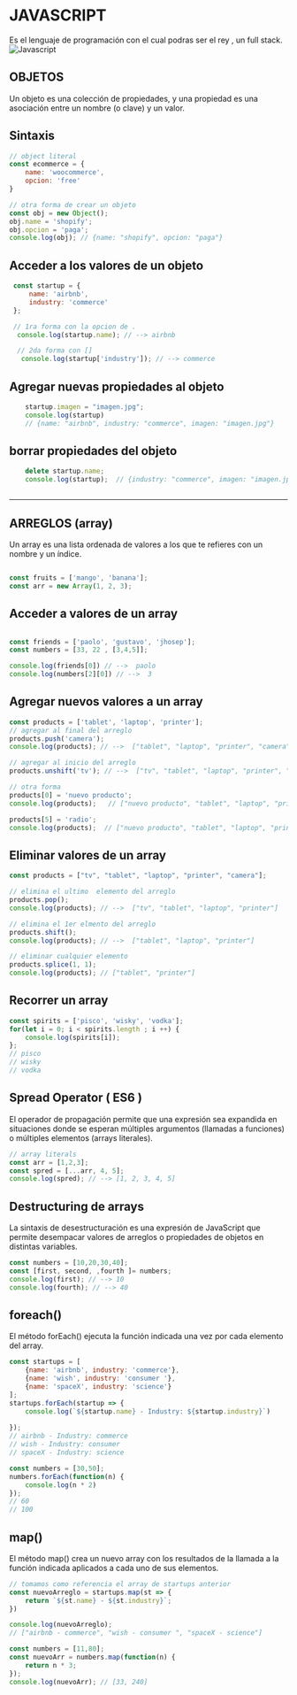 # JAVASCRIPT

Es el lenguaje de programación con el cual podras ser el rey , un full stack. 
![Javascript](https://bit.ly/2LM4xbe)

## OBJETOS 
Un objeto es una colección de propiedades, y una propiedad es una asociación entre un nombre (o clave) y un valor.

## Sintaxis
```javascript
// object literal 
const ecommerce = {
    name: 'woocommerce',
    opcion: 'free'
}

// otra forma de crear un objeto
const obj = new Object();
obj.name = 'shopify';
obj.opcion = 'paga';
console.log(obj); // {name: "shopify", opcion: "paga"}
```
## Acceder a los valores de un objeto
```javascript
 const startup = {
     name: 'airbnb',
     industry: 'commerce'
 };

 // 1ra forma con la opcion de .
  console.log(startup.name); // --> airbnb

  // 2da forma con []
   console.log(startup['industry']); // --> commerce
```
## Agregar nuevas propiedades al objeto
```javascript
    startup.imagen = "imagen.jpg";
    console.log(startup) 
    // {name: "airbnb", industry: "commerce", imagen: "imagen.jpg"}

```

## borrar propiedades del objeto

```javascript
    delete startup.name;
    console.log(startup);  // {industry: "commerce", imagen: "imagen.jpg"}

```

```javascript

```



--- 

## ARREGLOS (array)
Un array es una lista ordenada de valores a los que te refieres con un nombre y un índice.

```javascript

const fruits = ['mango', 'banana'];
const arr = new Array(1, 2, 3);
```
## Acceder a valores de un array
```javascript

const friends = ['paolo', 'gustavo', 'jhosep'];
const numbers = [33, 22 , [3,4,5]];

console.log(friends[0]) // -->  paolo
console.log(numbers[2][0]) // -->  3
```
## Agregar nuevos valores a un array

```javascript
const products = ['tablet', 'laptop', 'printer'];
// agregar al final del arreglo
products.push('camera');
console.log(products); // -->  ["tablet", "laptop", "printer", "camera"]

// agregar al inicio del arreglo
products.unshift('tv'); // -->  ["tv", "tablet", "laptop", "printer", "camera"]

// otra forma 
products[0] = 'nuevo producto';
console.log(products);   // ["nuevo producto", "tablet", "laptop", "printer", "camera"]

products[5] = 'radio'; 
console.log(products);  // ["nuevo producto", "tablet", "laptop", "printer", "camera", "radio"]
```
## Eliminar valores de un array
```javascript
const products = ["tv", "tablet", "laptop", "printer", "camera"];

// elimina el ultimo  elemento del arreglo
products.pop();
console.log(products); // -->  ["tv", "tablet", "laptop", "printer"]

// elimina el 1er elmento del arreglo
products.shift();
console.log(products); // -->  ["tablet", "laptop", "printer"]

// eliminar cualquier elemento
products.splice(1, 1);
console.log(products); // ["tablet", "printer"]

```

## Recorrer un array

```javascript
const spirits = ['pisco', 'wisky', 'vodka'];
for(let i = 0; i < spirits.length ; i ++) {
    console.log(spirits[i]);
};
// pisco
// wisky
// vodka
```

## Spread Operator ( ES6 ) 
El operador de propagación  permite que una expresión sea expandida en situaciones donde se 
esperan múltiples argumentos (llamadas a funciones) o múltiples elementos (arrays literales).
```javascript
// array literals
const arr = [1,2,3];
const spred = [...arr, 4, 5];
console.log(spred); // --> [1, 2, 3, 4, 5]
```
## Destructuring de arrays
La sintaxis de desestructuración es una expresión de JavaScript que permite desempacar valores de arreglos
o propiedades de objetos en distintas variables.
```javascript
const numbers = [10,20,30,40];
const [first, second, ,fourth ]= numbers;
console.log(first); // --> 10
console.log(fourth); // --> 40

```
## foreach() 
El método forEach() ejecuta la función indicada una vez por cada elemento del array.

```javascript
const startups = [
    {name: 'airbnb', industry: 'commerce'},
    {name: 'wish', industry: 'consumer '},
    {name: 'spaceX', industry: 'science'}
];
startups.forEach(startup => {
    console.log(`${startup.name} - Industry: ${startup.industry}`)
    
});
// airbnb - Industry: commerce
// wish - Industry: consumer 
// spaceX - Industry: science

const numbers = [30,50];
numbers.forEach(function(n) {
    console.log(n * 2)
});
// 60
// 100
```
## map()
El método map() crea un nuevo array con los resultados de la llamada a la función indicada aplicados 
a cada uno de sus elementos.

```javascript
// tomamos como referencia el array de startups anterior
const nuevoArreglo = startups.map(st => {
    return `${st.name} - ${st.industry}`;
})

console.log(nuevoArreglo);
// ["airbnb - commerce", "wish - consumer ", "spaceX - science"]

const numbers = [11,80];
const nuevoArr = numbers.map(function(n) {
    return n * 3;
});
console.log(nuevoArr); // [33, 240]

```


```javascript

```